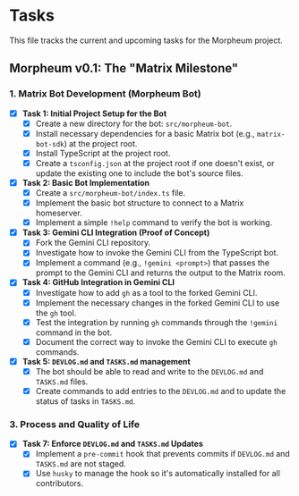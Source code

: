 # Tasks

This file tracks the current and upcoming tasks for the Morpheum project.

## Morpheum v0.1: The "Matrix Milestone"

### 1. Matrix Bot Development (Morpheum Bot)

*   [x] **Task 1: Initial Project Setup for the Bot**
    *   [x] Create a new directory for the bot: `src/morpheum-bot`.
    *   [x] Install necessary dependencies for a basic Matrix bot (e.g., `matrix-bot-sdk`) at the project root.
    *   [x] Install TypeScript at the project root.
    *   [x] Create a `tsconfig.json` at the project root if one doesn't exist, or update the existing one to include the bot's source files.

*   [x] **Task 2: Basic Bot Implementation**
    *   [x] Create a `src/morpheum-bot/index.ts` file.
    *   [x] Implement the basic bot structure to connect to a Matrix homeserver.
    *   [x] Implement a simple `!help` command to verify the bot is working.

*   [x] **Task 3: Gemini CLI Integration (Proof of Concept)**
    *   [x] Fork the Gemini CLI repository.
    *   [x] Investigate how to invoke the Gemini CLI from the TypeScript bot.
    *   [x] Implement a command (e.g., `!gemini <prompt>`) that passes the prompt to the Gemini CLI and returns the output to the Matrix room.

*   [x] **Task 4: GitHub Integration in Gemini CLI**
    *   [x] Investigate how to add `gh` as a tool to the forked Gemini CLI.
    *   [x] Implement the necessary changes in the forked Gemini CLI to use the `gh` tool.
    *   [x] Test the integration by running `gh` commands through the `!gemini` command in the bot.
    *   [x] Document the correct way to invoke the Gemini CLI to execute `gh` commands.

*   [x] **Task 5: `DEVLOG.md` and `TASKS.md` management**
    *   [x] The bot should be able to read and write to the `DEVLOG.md` and `TASKS.md` files.
    *   [x] Create commands to add entries to the `DEVLOG.md` and to update the status of tasks in `TASKS.md`.

### 3. Process and Quality of Life

*   [x] **Task 7: Enforce `DEVLOG.md` and `TASKS.md` Updates**
    *   [x] Implement a `pre-commit` hook that prevents commits if `DEVLOG.md` and `TASKS.md` are not staged.
    *   [x] Use `husky` to manage the hook so it's automatically installed for all contributors.
